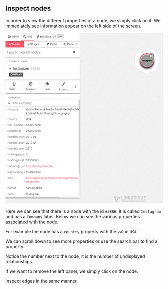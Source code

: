 ## Inspect nodes

In order to view the different properties of a node, we simply click on it. We immediately see information appear on the left side of the screen.

![](Properties.png)

Here we can see that there is a node with the id ```#3886```. It is called ```Instagram``` and has a ```Company``` label. Below we can see the various properties associated with the node.

For example the node has a ```country``` property with the value ```USA```.

We can scroll down to see more properties or use the search bar to find a property.

Notice the number next to the node, it is the number of undisplayed relationships.

If we want to remove the left panel, we simply click on the node.

Inspect edges in the same manner.


